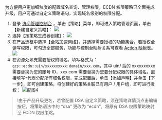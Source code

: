 为方便用户更加细粒度的配置域名查询、管理权限，ECDN 权限策略已全面完成升级，用户可通过自定义策略语句，实现域名级别的权限分配。
1. 登录 [访问管理控制台](https://console.cloud.tencent.com/cam/overview) ，单击【策略】菜单，即可进入策略管理页面，单击【新建自定义策略】：
![](https://main.qcloudimg.com/raw/cd17fa629afe272d53b84c1a17d044e8.png)
2. 选择【按策略生成器创建】：
![](https://main.qcloudimg.com/raw/6c6fdbed40dfcc561680299678feee43.png)
3. 在产品选框中选择【全站加速网络】，并选择需要授权的功能集合，若授权全读写权限，可勾选全部服务，功能与控制台映射关系可查看  [Action 映射表](https://intl.cloud.tencent.com/document/product/570/35819)。
![](https://main.qcloudimg.com/raw/19ca1a9ed6d5f89d49562e026c29a1b4.png)
4. 在资源处填充需要授权的域名，填写格式为：`qcs::ecdn::uin/xxxxxxxxxx:domain/xxx.com`，其中 uin/ 后的 xxxxxxxxxx 需要替换为您的账号 ID，xxx.com 需要替换为您要分配权限的具体域名。直接填写`*`代表分配所有域名权限，完成配置后，单击【添加声明】并单击【下一步】，即可创建策略，将创建好的策略关联已有用户 / 用户组，即可进行授权：
![配图4](https://main.qcloudimg.com/raw/243ebba2827f93c1aed48fc6a8a33ab6.png)

 >!由于产品升级更名，若曾配置 DSA 自定义策略，须在策略详情页点击编辑按钮，将策略语法中的 “dsa” 更改为 “ecdn”，将原有 DSA 权限策略映射至 ECDN 权限策略。
